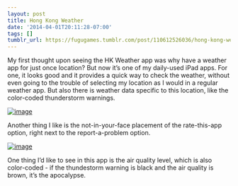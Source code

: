 ```yaml
---
layout: post
title: Hong Kong Weather
date: '2014-04-01T20:11:28-07:00'
tags: []
tumblr_url: https://fugugames.tumblr.com/post/110612526036/hong-kong-weather
---
```

My first thought upon seeing the HK Weather app was why have a weather app for just once location? But now it’s one of my daily-used iPad apps. For one, it looks good and it provides a quick way to check the weather, without even going to the trouble of selecting my location as I would in a regular weather app. But also there is weather data specific to this location, like the color-coded thunderstorm warnings.

[![image](http://itshardtofondlepenguins.com/wp-content/uploads/2014/04/image.jpg)](http://itshardtofondlepenguins.com/wp-content/uploads/2014/04/image.jpg)

Another thing I like is the not-in-your-face placement of the rate-this-app option, right next to the report-a-problem option.

[![image](http://itshardtofondlepenguins.com/wp-content/uploads/2014/04/image1.jpg)](http://itshardtofondlepenguins.com/wp-content/uploads/2014/04/image1.jpg)

One thing I’d like to see in this app is the air quality level, which is also color-coded - if the thundestorm warning is black and the air quality is brown, it’s the apocalypse.

